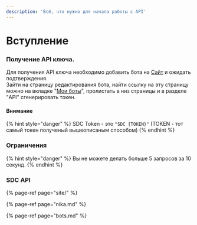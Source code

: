 ```yaml
---
description: 'Всё, что нужно для начала работы с API'
---
```


# Вступление

### Получение API ключа.

Для получения API ключа необходимо добавить бота на [Сайт](https://bots.server-discord.com) и ожидать подтверждения.  
Зайти на страницу редактирования бота, найти ссылку на эту страницу можно на вкладке "[Мои боты](https://bots.server-discord.com/my)", пролистать в низ страницы и в разделе "API" сгенерировать токен.

#### Внимание
{% hint style="danger" %}
SDC Token - это `"SDC {TOKEN}"` (TOKEN - тот самый токен полученый вышеописаным способом)
{% endhint %}

### Ограничения

{% hint style="danger" %}
Вы не можете делать больше 5 запросов за 10 секунд.
{% endhint %}

### SDC API

{% page-ref page="site/" %}

{% page-ref page="nika.md" %}

{% page-ref page="bots.md" %}




